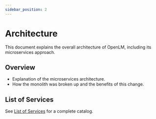 ```yaml
---
sidebar_position: 2
---
```


# Architecture

This document explains the overall architecture of OpenLM, including its microservices approach.

## Overview

- Explanation of the microservices architecture.
- How the monolith was broken up and the benefits of this change.

## List of Services

See [List of Services](list-of-services) for a complete catalog.